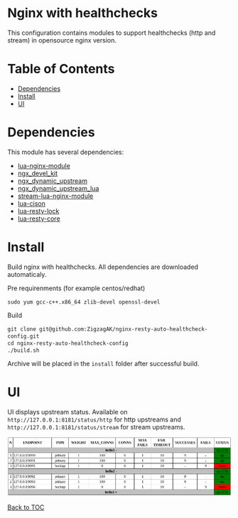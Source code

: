 # Nginx with healthchecks
This configuration contains modules to support healthchecks (http and stream) in opensource nginx version.

Table of Contents
=================

* [Dependencies](#dependencies)
* [Install](#install)
* [UI](#ui)

Dependencies
============

This module has several dependencies:
* [lua-nginx-module](https://github.com/openresty/lua-nginx-module)
* [ngx_devel_kit](https://github.com/simpl/ngx_devel_kit)
* [ngx_dynamic_upstream](https://github.com/ZigzagAK/ngx_dynamic_upstream)
* [ngx_dynamic_upstream_lua](https://github.com/ZigzagAK/ngx_dynamic_upstream_lua)
* [stream-lua-nginx-module](https://github.com/ZigzagAK/stream-lua-nginx-module)
* [lua-cjson](https://github.com/openresty/lua-cjson)
* [lua-resty-lock](https://github.com/openresty/lua-resty-lock)
* [lua-resty-core](https://github.com/openresty/lua-resty-core)

Install
=======

Build nginx with healthchecks.
All dependencies are downloaded automaticaly.

Pre requirenments (for example centos/redhat)

```
sudo yum gcc-c++.x86_64 zlib-devel openssl-devel
```

Build

```
git clone git@github.com:ZigzagAK/nginx-resty-auto-healthcheck-config.git
cd nginx-resty-auto-healthcheck-config
./build.sh
```

Archive will be placed in the `install` folder after successful build.

UI
==
UI displays upstream status.
Available on `http://127.0.0.1:8181/status/http` for http upstreams and `http://127.0.0.1:8181/status/stream` for stream upstreams.

![UI](status.png)

[Back to TOC](#table-of-contents)